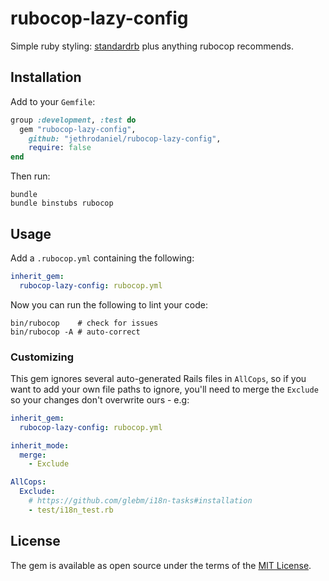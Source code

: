 # rubocop-lazy-config

Simple ruby styling: [standardrb](https://github.com/standardrb/standard) plus anything rubocop recommends.

## Installation

Add to your `Gemfile`:

```ruby
group :development, :test do
  gem "rubocop-lazy-config",
    github: "jethrodaniel/rubocop-lazy-config",
    require: false
end
```

Then run:

```shell
bundle
bundle binstubs rubocop
```

## Usage

Add a `.rubocop.yml` containing the following:

```yaml
inherit_gem:
  rubocop-lazy-config: rubocop.yml
```

Now you can run the following to lint your code:

```shell
bin/rubocop    # check for issues
bin/rubocop -A # auto-correct
```

### Customizing

This gem ignores several auto-generated Rails files in `AllCops`, so if you
want to add your own file paths to ignore, you'll need to merge the `Exclude`
so your changes don't overwrite ours - e.g:

```yml
inherit_gem:
  rubocop-lazy-config: rubocop.yml

inherit_mode:
  merge:
    - Exclude

AllCops:
  Exclude:
    # https://github.com/glebm/i18n-tasks#installation
    - test/i18n_test.rb
```

## License

The gem is available as open source under the terms of the [MIT License](https://opensource.org/licenses/MIT).

